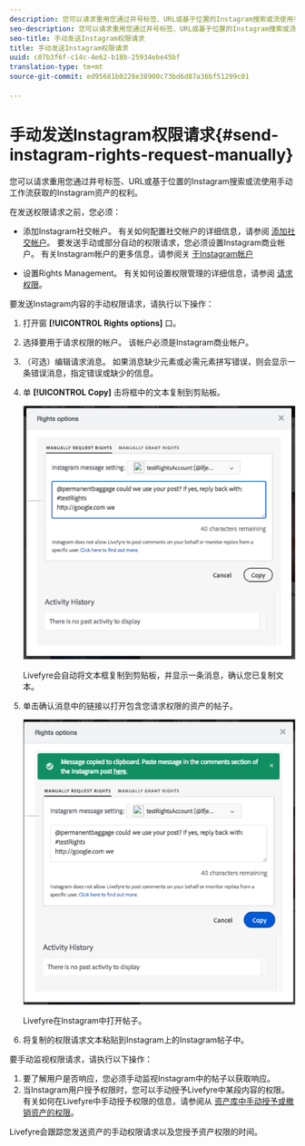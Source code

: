 ```yaml
---
description: 您可以请求重用您通过井号标签、URL或基于位置的Instagram搜索或流使用手动工作流获取的Instagram资产的权利。
seo-description: 您可以请求重用您通过井号标签、URL或基于位置的Instagram搜索或流使用手动工作流获取的Instagram资产的权利。
seo-title: 手动发送Instagram权限请求
title: 手动发送Instagram权限请求
uuid: c07b3f6f-c14c-4e62-b18b-25934ebe45bf
translation-type: tm+mt
source-git-commit: ed95681b0228e38900c73bd6d87a36bf51299c01

---
```



# 手动发送Instagram权限请求{#send-instagram-rights-request-manually}

您可以请求重用您通过井号标签、URL或基于位置的Instagram搜索或流使用手动工作流获取的Instagram资产的权利。

在发送权限请求之前，您必须：

* 添加Instagram社交帐户。 有关如何配置社交帐户的详细信息，请参阅 [添加社交帐户](../c-users-creating-accounts-with-studio-access/t-configure-social-accout-instagram/t-configure-social-accout-instagram.md#t_configure_social_accout_instagram)。 要发送手动或部分自动的权限请求，您必须设置Instagram商业帐户。 有关Instagram帐户的更多信息，请参阅关 [于Instagram帐户](../c-users-creating-accounts-with-studio-access/t-configure-social-accout-instagram/c-about-instagram-accounts.md#c_about_instagram_accounts)

* 设置Rights Management。 有关如何设置权限管理的详细信息，请参阅 [请求权限](../c-how-requesting-rights-works/c-how-requesting-rights-works.md)。

要发送Instagram内容的手动权限请求，请执行以下操作：

1. 打开窗 **[!UICONTROL Rights options]** 口。
1. 选择要用于请求权限的帐户。 该帐户必须是Instagram商业帐户。
1. （可选）编辑请求消息。 如果消息缺少元素或必需元素拼写错误，则会显示一条错误消息，指定错误或缺少的信息。
1. 单 **[!UICONTROL Copy]** 击将框中的文本复制到剪贴板。

   ![](assets/rr_insta_workaround1.png)

   Livefyre会自动将文本框复制到剪贴板，并显示一条消息，确认您已复制文本。

1. 单击确认消息中的链接以打开包含您请求权限的资产的帖子。

   ![](assets/rr_insta_workaround2.png)

   Livefyre在Instagram中打开帖子。

1. 将复制的权限请求文本粘贴到Instagram上的Instagram帖子中。

要手动监视权限请求，请执行以下操作：

1. 要了解用户是否响应，您必须手动监视Instagram中的帖子以获取响应。
1. 当Instagram用户授予权限时，您可以手动授予Livefyre中某段内容的权限。 有关如何在Livefyre中手动授予权限的信息，请参阅从 [资产库中手动授予或撤销资产的权限](../c-how-requesting-rights-works/t-manually-grant-the-rights-for-one-or-more-assets.md#t_manually_grant_the_rights_for_one_or_more_assets)。

Livefyre会跟踪您发送资产的手动权限请求以及您授予资产权限的时间。
